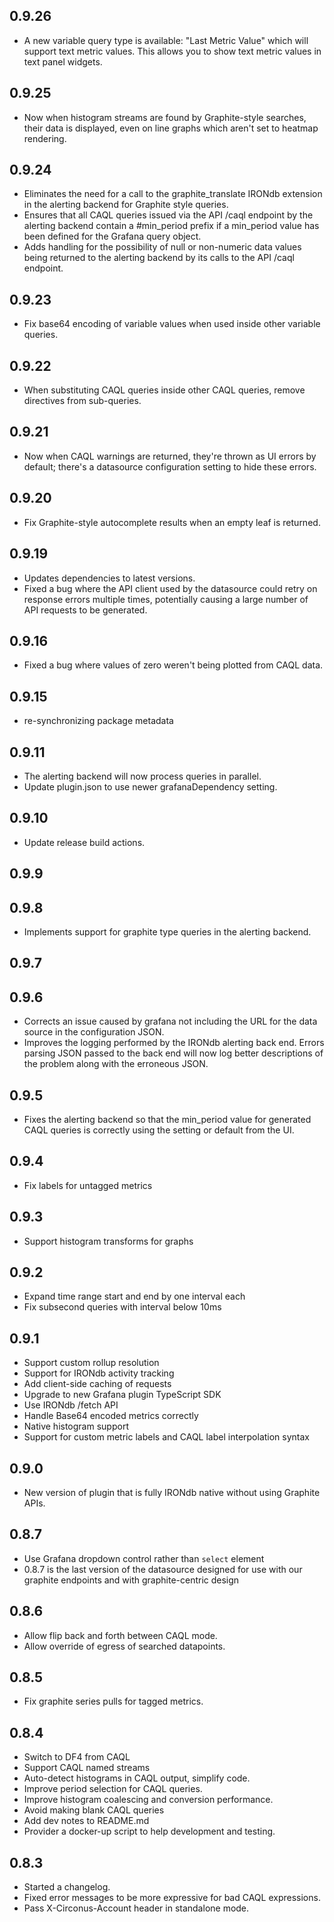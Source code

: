 ## 0.9.26

 * A new variable query type is available: "Last Metric Value" which will 
 support text metric values. This allows you to show text metric values in
 text panel widgets.

## 0.9.25

 * Now when histogram streams are found by Graphite-style searches, their data
 is displayed, even on line graphs which aren't set to heatmap rendering.

## 0.9.24

 * Eliminates the need for a call to the graphite_translate IRONdb extension
 in the alerting backend for Graphite style queries.
 * Ensures that all CAQL queries issued via the API /caql endpoint by the
 alerting backend contain a #min_period prefix if a min_period value has been
 defined for the Grafana query object.
 * Adds handling for the possibility of null or non-numeric data values being
 returned to the alerting backend by its calls to the API /caql endpoint.

## 0.9.23

 * Fix base64 encoding of variable values when used inside other variable
 queries.

## 0.9.22

 * When substituting CAQL queries inside other CAQL queries, remove directives
 from sub-queries.

## 0.9.21

 * Now when CAQL warnings are returned, they're thrown as UI errors by default;
 there's a datasource configuration setting to hide these errors.

## 0.9.20

 * Fix Graphite-style autocomplete results when an empty leaf is returned.

## 0.9.19

 * Updates dependencies to latest versions.
 * Fixed a bug where the API client used by the datasource could retry on
 response errors multiple times, potentially causing a large number of
 API requests to be generated.

## 0.9.16

 * Fixed a bug where values of zero weren't being plotted from CAQL data.

## 0.9.15

 * re-synchronizing package metadata

## 0.9.11

 * The alerting backend will now process queries in parallel.
 * Update plugin.json to use newer grafanaDependency setting.

## 0.9.10

 * Update release build actions.

## 0.9.9

## 0.9.8

 * Implements support for graphite type queries in the alerting backend.

## 0.9.7

## 0.9.6

 * Corrects an issue caused by grafana not including the URL for the data source
 in the configuration JSON.
 * Improves the logging performed by the IRONdb alerting back end. Errors
 parsing JSON passed to the back end will now log better descriptions of the
 problem along with the erroneous JSON.

## 0.9.5

 * Fixes the alerting backend so that the min_period value for generated CAQL
 queries is correctly using the setting or default from the UI.

## 0.9.4

 * Fix labels for untagged metrics

## 0.9.3

 * Support histogram transforms for graphs

## 0.9.2

 * Expand time range start and end by one interval each
 * Fix subsecond queries with interval below 10ms

## 0.9.1

 * Support custom rollup resolution
 * Support for IRONdb activity tracking
 * Add client-side caching of requests
 * Upgrade to new Grafana plugin TypeScript SDK
 * Use IRONdb /fetch API
 * Handle Base64 encoded metrics correctly
 * Native histogram support
 * Support for custom metric labels and CAQL label interpolation syntax

## 0.9.0

 * New version of plugin that is fully IRONdb native without using Graphite APIs.

## 0.8.7

 * Use Grafana dropdown control rather than `select` element
 * 0.8.7 is the last version of the datasource designed for use with our graphite endpoints and with graphite-centric design

## 0.8.6

 * Allow flip back and forth between CAQL mode.
 * Allow override of egress of searched datapoints.

## 0.8.5

 * Fix graphite series pulls for tagged metrics.

## 0.8.4

 * Switch to DF4 from CAQL
 * Support CAQL named streams
 * Auto-detect histograms in CAQL output, simplify code.
 * Improve period selection for CAQL queries.
 * Improve histogram coalescing and conversion performance.
 * Avoid making blank CAQL queries
 * Add dev notes to README.md
 * Provider a docker-up script to help development and testing.

## 0.8.3

 * Started a changelog.
 * Fixed error messages to be more expressive for bad CAQL expressions.
 * Pass X-Circonus-Account header in standalone mode.
